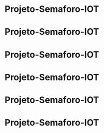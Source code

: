 # Projeto-Semaforo-IOT
# Projeto-Semaforo-IOT
# Projeto-Semaforo-IOT
# Projeto-Semaforo-IOT
# Projeto-Semaforo-IOT
# Projeto-Semaforo-IOT
